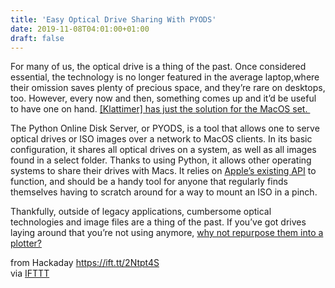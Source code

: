 ```yaml
---
title: 'Easy Optical Drive Sharing With PYODS'
date: 2019-11-08T04:01:00+01:00
draft: false
---
```


For many of us, the optical drive is a thing of the past. Once considered essential, the technology is no longer featured in the average laptop,where their omission saves plenty of precious space, and they’re rare on desktops, too. However, every now and then, something comes up and it’d be useful to have one on hand. [\[Klattimer\] has just the solution for the MacOS set. ](https://github.com/klattimer/pyods)

The Python Online Disk Server, or PYODS, is a tool that allows one to serve optical drives or ISO images over a network to MacOS clients. In its basic configuration, it shares all optical drives on a system, as well as all images found in a select folder. Thanks to using Python, it allows other operating systems to share their drives with Macs. It relies on [Apple’s existing API](https://support.apple.com/en-gb/HT203973) to function, and should be a handy tool for anyone that regularly finds themselves having to scratch around for a way to mount an ISO in a pinch.

Thankfully, outside of legacy applications, cumbersome optical technologies and image files are a thing of the past. If you’ve got drives laying around that you’re not using anymore, [why not repurpose them into a plotter?](https://hackaday.com/2019/04/29/build-a-plotter-using-scrap-dvd-drives/)

  
  
from Hackaday https://ift.tt/2Ntpt4S  
via [IFTTT](https://ifttt.com/?ref=da&site=blogger)